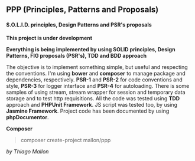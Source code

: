 ## PPP (Principles, Patterns and Proposals)
#### S.O.L.I.D. principles, Design Patterns and PSR's proposals

**This project is under development** 

**Everything is being implemented by using SOLID principles, Design Patterns, FIG proposals (PSR's), TDD and BDD approach**

The objective is to implement something simple, but useful and respecting the conventions. I'm using **bower** and **composer** to manage package and dependencies, respectively. **PSR-1** and **PSR-2** for code conventions and style, **PSR-3** for logger interface and **PSR-4** for autoloading. There is some samples of using stream, stream wrapper for session and temporary data storage and to test http requisitions. All the code was tested using **TDD** approach and **PHPUnit Framework**. JS script was tested too, by using **Jasmine Framework**. Project code has been documented by using **phpDocumentor**.

**Composer**
> composer create-project mallon/ppp

*by Thiago Mallon*

